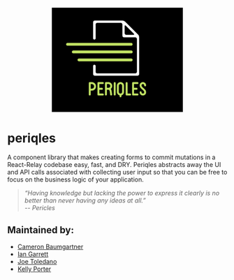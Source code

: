 <p style="text-align:center;">
<img src="/lib/periqles-logo.png" alt="logo" width="300"/>
</p>

# periqles
A component library that makes creating forms to commit mutations in a React-Relay codebase easy, fast, and DRY. Periqles abstracts away the UI and API calls associated with collecting user input so that you can be free to focus on the business logic of your application. 

>*“Having knowledge but lacking the power to express it clearly is no better than never having any ideas at all.”  
-- Pericles*

## Maintained by:

- [Cameron Baumgartner](https://github.com/kporter101)
- [Ian Garrett](https://github.com/eeeeean)
- [Joe Toledano](https://github.com/JosephToledano)
- [Kelly Porter](https://github.com/kporter101)
